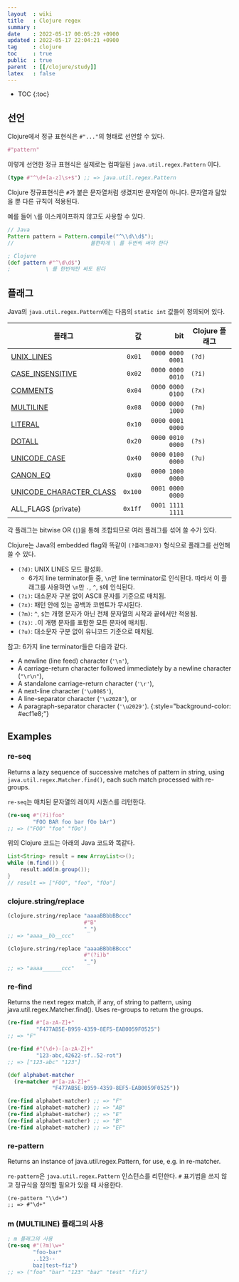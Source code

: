 ```yaml
---
layout  : wiki
title   : Clojure regex
summary : 
date    : 2022-05-17 00:05:29 +0900
updated : 2022-05-17 22:04:21 +0900
tag     : clojure
toc     : true
public  : true
parent  : [[/clojure/study]]
latex   : false
---
```

* TOC
{:toc}

## 선언

Clojure에서 정규 표현식은 `#"..."`의 형태로 선언할 수 있다.

```clojure
#"pattern"
```

이렇게 선언한 정규 표현식은 실제로는 컴파일된 `java.util.regex.Pattern` 이다.

```clojure
(type #"^\d+[a-z]\s+$") ;; => java.util.regex.Pattern
```

Clojure 정규표현식은 `#`가 붙은 문자열처럼 생겼지만 문자열이 아니다.
문자열과 닮았을 뿐 다른 규칙이 적용된다.

예를 들어 `\`를 이스케이프하지 않고도 사용할 수 있다.

```java
// Java
Pattern pattern = Pattern.compile("^\\d\\d$");
//                        불편하게 \ 를 두번씩 써야 한다
```

```clojure
; Clojure
(def pattern #"^\d\d$")
;           \ 를 한번씩만 써도 된다
```

## 플래그

Java의 `java.util.regex.Pattern`에는 다음의 `static int` 값들이 정의되어 있다.

| 플래그                               |      값 |              bit | Clojure 플래그 |
|--------------------------------------|--------:|-----------------:|----------------|
| [UNIX_LINES][unix_lines]             |  `0x01` | `0000 0000 0001` | `(?d)`         |
| [CASE_INSENSITIVE][case_insensitive] |  `0x02` | `0000 0000 0010` | `(?i)`         |
| [COMMENTS][comments]                 |  `0x04` | `0000 0000 0100` | `(?x)`         |
| [MULTILINE][multiline]               |  `0x08` | `0000 0000 1000` | `(?m)`         |
| [LITERAL][literal]                   |  `0x10` | `0000 0001 0000` |                |
| [DOTALL][dotall]                     |  `0x20` | `0000 0010 0000` | `(?s)`         |
| [UNICODE_CASE][unicode_case]         |  `0x40` | `0000 0100 0000` | `(?u)`         |
| [CANON_EQ][canon_eq]                 |  `0x80` | `0000 1000 0000` |                |
| [UNICODE_CHARACTER_CLASS][u_c_class] | `0x100` | `0001 0000 0000` |                |
| ALL_FLAGS (private)                  | `0x1ff` | `0001 1111 1111` |                |

각 플래그는 bitwise OR (`|`)을 통해 조합되므로 여러 플래그를 섞어 쓸 수가 있다.

Clojure는 Java의 embedded flag와 똑같이 `(?플래그문자)` 형식으로 플래그를 선언해 쓸 수 있다.

- `(?d)`: UNIX LINES 모드 활성화.
    - 6가지 line terminator들 중, `\n`만 line terminator로 인식된다. 따라서 이 플래그를 사용하면 `\n`만 `.`, `^`, `$`에 인식된다.
- `(?i)`: 대소문자 구분 없이 ASCII 문자를 기준으로 매치됨.
- `(?x)`: 패턴 안에 있는 공백과 코멘트가 무시된다.
- `(?m)`: `^`, `$`는 개행 문자가 아닌 전체 문자열의 시작과 끝에서만 적용됨.
- `(?s)`: `.`이 개행 문자를 포함한 모든 문자에 매치됨.
- `(?u)`: 대소문자 구분 없이 유니코드 기준으로 매치됨.

[unix_lines]: https://docs.oracle.com/en/java/javase/12/docs/api/java.base/java/util/regex/Pattern.html#UNIX_LINES
[case_insensitive]: https://docs.oracle.com/en/java/javase/12/docs/api/java.base/java/util/regex/Pattern.html#CASE_INSENSITIVE
[comments]: https://docs.oracle.com/en/java/javase/12/docs/api/java.base/java/util/regex/Pattern.html#COMMENTS
[literal]: https://docs.oracle.com/en/java/javase/12/docs/api/java.base/java/util/regex/Pattern.html#LITERAL
[dotall]: https://docs.oracle.com/en/java/javase/12/docs/api/java.base/java/util/regex/Pattern.html#DOTALL
[multiline]: https://docs.oracle.com/en/java/javase/12/docs/api/java.base/java/util/regex/Pattern.html#MULTILINE
[unicode_case]: https://docs.oracle.com/en/java/javase/12/docs/api/java.base/java/util/regex/Pattern.html#UNICODE_CASE
[canon_eq]: https://docs.oracle.com/en/java/javase/12/docs/api/java.base/java/util/regex/Pattern.html#CANON_EQ
[u_c_class]: https://docs.oracle.com/en/java/javase/12/docs/api/java.base/java/util/regex/Pattern.html#UNICODE_CHARACTER_CLASS

>
참고: 6가지 line terminator들은 다음과 같다.
- A newline (line feed) character (`'\n'`),
- A carriage-return character followed immediately by a newline character (`"\r\n"`),
- A standalone carriage-return character (`'\r'`),
- A next-line character (`'\u0085'`),
- A line-separator character (`'\u2028'`), or
- A paragraph-separator character (`'\u2029'`).
{:style="background-color: #ecf1e8;"}

## Examples

### re-seq

>
Returns a lazy sequence of successive matches of pattern in string, using `java.util.regex.Matcher.find()`, each such match processed with re-groups.

`re-seq`는 매치된 문자열의 레이지 시퀀스를 리턴한다.

```clojure
(re-seq #"(?i)foo"
        "FOO BAR foo bar fOo bAr")
;; => ("FOO" "foo" "fOo")
```

위의 Clojure 코드는 아래의 Java 코드와 똑같다.

```java
List<String> result = new ArrayList<>();
while (m.find()) {
    result.add(m.group());
}
// result => ["FOO", "foo", "fOo"]
```

### clojure.string/replace

```clojure
(clojure.string/replace "aaaaBBbbBBccc"
                        #"B"
                        "_")
;; => "aaaa__bb__ccc"

(clojure.string/replace "aaaaBBbbBBccc"
                        #"(?i)b"
                        "_")
;; => "aaaa______ccc"
```

### re-find

>
Returns the next regex match, if any, of string to pattern, using java.util.regex.Matcher.find().  Uses re-groups to return the groups.

```clojure
(re-find #"[a-zA-Z]+"
         "F477AB5E-B959-4359-8EF5-EAB0059F0525")
;; => "F"

(re-find #"(\d+)-[a-zA-Z]+"
         "123-abc,42622-sf..52-rot")
;; => ["123-abc" "123"]
```

```clojure
(def alphabet-matcher
  (re-matcher #"[a-zA-Z]+"
              "F477AB5E-B959-4359-8EF5-EAB0059F0525"))

(re-find alphabet-matcher) ;; => "F"
(re-find alphabet-matcher) ;; => "AB"
(re-find alphabet-matcher) ;; => "E"
(re-find alphabet-matcher) ;; => "B"
(re-find alphabet-matcher) ;; => "EF"
```

### re-pattern

>
Returns an instance of java.util.regex.Pattern, for use, e.g. in re-matcher.

`re-pattern`은 `java.util.regex.Pattern` 인스턴스를 리턴한다.
`#` 표기법을 쓰지 않고 정규식을 정의할 필요가 있을 때 사용한다.

```
(re-pattern "\\d+")
;; => #"\d+"
```

### m (MULTILINE) 플래그의 사용

```clojure
; m 플래그의 사용
(re-seq #"(?m)\w+"
        "foo-bar*
        ..123--
        baz|test~fiz")
;; => ("foo" "bar" "123" "baz" "test" "fiz")
```

